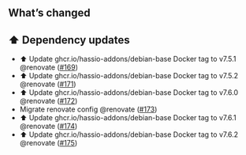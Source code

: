 ## What’s changed

## ⬆️ Dependency updates

- ⬆️ Update ghcr.io/hassio-addons/debian-base Docker tag to v7.5.1 @renovate ([#169](https://github.com/hassio-addons/addon-airsonos/pull/169))
- ⬆️ Update ghcr.io/hassio-addons/debian-base Docker tag to v7.5.2 @renovate ([#171](https://github.com/hassio-addons/addon-airsonos/pull/171))
- ⬆️ Update ghcr.io/hassio-addons/debian-base Docker tag to v7.6.0 @renovate ([#172](https://github.com/hassio-addons/addon-airsonos/pull/172))
- Migrate renovate config @renovate ([#173](https://github.com/hassio-addons/addon-airsonos/pull/173))
- ⬆️ Update ghcr.io/hassio-addons/debian-base Docker tag to v7.6.1 @renovate ([#174](https://github.com/hassio-addons/addon-airsonos/pull/174))
- ⬆️ Update ghcr.io/hassio-addons/debian-base Docker tag to v7.6.2 @renovate ([#175](https://github.com/hassio-addons/addon-airsonos/pull/175))
